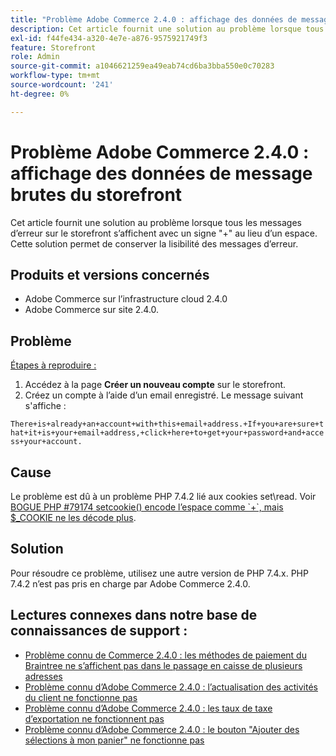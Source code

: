 ```yaml
---
title: "Problème Adobe Commerce 2.4.0 : affichage des données de message brutes du storefront"
description: Cet article fournit une solution au problème lorsque tous les messages d’erreur sur le storefront s’affichent avec un signe "+" au lieu d’un espace. Cette solution permet de conserver la lisibilité des messages d’erreur.
exl-id: f44fe434-a320-4e7e-a876-9575921749f3
feature: Storefront
role: Admin
source-git-commit: a1046621259ea49eab74cd6ba3bba550e0c70283
workflow-type: tm+mt
source-wordcount: '241'
ht-degree: 0%

---
```


# Problème Adobe Commerce 2.4.0 : affichage des données de message brutes du storefront

Cet article fournit une solution au problème lorsque tous les messages d’erreur sur le storefront s’affichent avec un signe &quot;+&quot; au lieu d’un espace. Cette solution permet de conserver la lisibilité des messages d’erreur.

## Produits et versions concernés

* Adobe Commerce sur l’infrastructure cloud 2.4.0
* Adobe Commerce sur site 2.4.0.

## Problème

<u>Étapes à reproduire :</u>

1. Accédez à la page **Créer un nouveau compte** sur le storefront.
1. Créez un compte à l’aide d’un email enregistré. Le message suivant s&#39;affiche :

`There+is+already+an+account+with+this+email+address.+If+you+are+sure+that+it+is+your+email+address,+click+here+to+get+your+password+and+access+your+account.`

## Cause

Le problème est dû à un problème PHP 7.4.2 lié aux cookies set\\read. Voir [BOGUE PHP \#79174 setcookie() encode l’espace comme \`+\`, mais $\_COOKIE ne les décode plus](https://bugs.php.net/bug.php?id=79174).

## Solution

Pour résoudre ce problème, utilisez une autre version de PHP 7.4.x. PHP 7.4.2 n’est pas pris en charge par Adobe Commerce 2.4.0.

## Lectures connexes dans notre base de connaissances de support :

* [Problème connu de Commerce 2.4.0 : les méthodes de paiement du Braintree ne s’affichent pas dans le passage en caisse de plusieurs adresses](/help/troubleshooting/payments/magento-2-4-0-braintree-not-in-multiple-addresses-checkout.md)
* [Problème connu d’Adobe Commerce 2.4.0 : l’actualisation des activités du client ne fonctionne pas](/help/troubleshooting/miscellaneous/magento-2-4-0-refresh-on-customer-activities-does-not-work.md)
* [Problème connu d’Adobe Commerce 2.4.0 : les taux de taxe d’exportation ne fonctionnent pas](/help/troubleshooting/miscellaneous/magento-2-4-0-known-issue-export-tax-rates-does-not-work.md)
* [Problème connu d’Adobe Commerce 2.4.0 : le bouton &quot;Ajouter des sélections à mon panier&quot; ne fonctionne pas](/help/troubleshooting/miscellaneous/magento-2-4-0-add-selections-to-my-cart-does-not-work.md)
